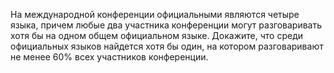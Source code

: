 На международной конференции официальными являются четыре языка, причем любые два участника конференции могут разговаривать хотя бы на одном общем официальном языке. Докажите, что среди официальных языков найдется хотя бы один, на котором разговаривают не менее $60\%$ всех участников конференции.